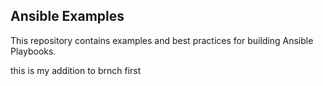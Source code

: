 
Ansible Examples
----------------

This repository contains examples and best practices for building Ansible Playbooks.





this is my addition to brnch first 
